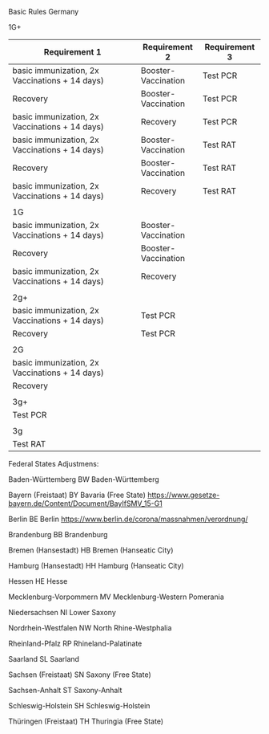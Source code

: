 Basic Rules Germany

1G+

| Requirement 1                                 |    Requirement 2                 |      Requirement 3          |
| -------------------------------------- | ------------------- | -------------- |
|basic immunization, 2x Vaccinations + 14 days) | Booster-<br>Vaccination | Test PCR |
| Recovery                               | Booster-<br>Vaccination | Test PCR |
|basic immunization, 2x Vaccinations + 14 days) | Recovery            | Test PCR |
|basic immunization, 2x Vaccinations + 14 days) | Booster-<br>Vaccination | Test RAT     |
| Recovery                               | Booster-<br>Vaccination | Test RAT     |
|basic immunization, 2x Vaccinations + 14 days) | Recovery            | Test RAT     |
|                                        |                     |                |
| 1G                                     |                     |                |
|basic immunization, 2x Vaccinations + 14 days) | Booster-<br>Vaccination |                |
| Recovery                               | Booster-<br>Vaccination |                |
|basic immunization, 2x Vaccinations + 14 days) | Recovery            |                |
|                                        |                     |                |
| 2g+                                    |                     |                |
|basic immunization, 2x Vaccinations + 14 days) | Test PCR      |                |
| Recovery                               | Test PCR      |                |
|                                        |                     |                |
| 2G                                     |                     |                |
|basic immunization, 2x Vaccinations + 14 days)  |                     |                |
| Recovery                               |                     |                |
|                                        |                     |                |
| 3g+                                    |                     |                |
| Test PCR                         |                     |                |
|                                        |                     |                |
| 3g                                     |                     |                |
| Test RAT                             |                     |                |

Federal States Adjustmens:

Baden-Württemberg	BW	Baden-Württemberg



Bayern (Freistaat)	BY	Bavaria (Free State)
https://www.gesetze-bayern.de/Content/Document/BayIfSMV_15-G1

Berlin	BE	Berlin
https://www.berlin.de/corona/massnahmen/verordnung/

Brandenburg	BB	Brandenburg

Bremen (Hansestadt)	HB	Bremen (Hanseatic City)

Hamburg (Hansestadt)	HH	Hamburg (Hanseatic City)

Hessen	HE	Hesse

Mecklenburg-Vorpommern	MV	Mecklenburg-Western Pomerania

Niedersachsen	NI	Lower Saxony

Nordrhein-Westfalen	NW	North Rhine-Westphalia

Rheinland-Pfalz	RP	Rhineland-Palatinate

Saarland	SL	Saarland

Sachsen (Freistaat)	SN	Saxony (Free State)

Sachsen-Anhalt	ST	Saxony-Anhalt

Schleswig-Holstein	SH	Schleswig-Holstein

Thüringen (Freistaat)	TH	Thuringia (Free State)
